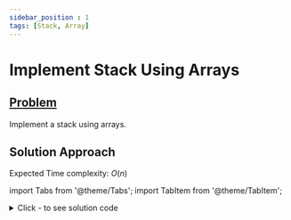 ```yaml
---
sidebar_position : 1
tags: [Stack, Array]
---
```


# Implement Stack Using Arrays

## [Problem](https://bit.ly/39xnASI)

Implement a stack using arrays.

## Solution Approach
Expected Time complexity: $O(n)$

import Tabs from '@theme/Tabs';
import TabItem from '@theme/TabItem';

<details><summary>Click - to see solution code</summary>

<Tabs>
<TabItem value="cpp" label="C++">

```cpp
class Stack {
    vector<int> v;
    int n;
    int c;

   public:
    Stack(int capacity) {
        v.resize(capacity);
        c = capacity;
        n = 0;
    }

    void push(int num) { v[n++] = num; }

    int pop() {
        if (n == 0) return -1;
        int a = v[--n];
        return a;
    }

    int top() {
        if (n == 0) return -1;
        return v[n - 1];
    }

    int isEmpty() { return (n == 0); }

    int isFull() { return c <= n; }
};
```
</TabItem>
</Tabs>

</details>
